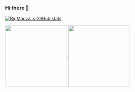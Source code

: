 ### Hi there 👋

[![BigManzai´s GitHub stats](https://github-readme-stats.vercel.app/api?username=BigManzai)](https://github.com/BigManzai/BigManzai/blob/main/README.md)

<a href="https://github.com/BigManzai/github-readme-stats">
  <img height=200 align="center" src="https://github-readme-stats.vercel.app/api?username=BigManzai" />
</a>
<a href="https://github.com/BigManzai/convoychat">
  <img height=200 align="center" src="https://github-readme-stats.vercel.app/api/top-langs?username=BigManzai&layout=compact&langs_count=8&card_width=320" />
</a>

<!--
**BigManzai/BigManzai** is a ✨ _special_ ✨ repository because its `README.md` (this file) appears on your GitHub profile.

Here are some ideas to get you started:

- 🔭 I’m currently working on ...
- 🌱 I’m currently learning ...
- 👯 I’m looking to collaborate on ...
- 🤔 I’m looking for help with ...
- 💬 Ask me about ...
- 📫 How to reach me: ...
- 😄 Pronouns: ...
- ⚡ Fun fact: ...
-->

